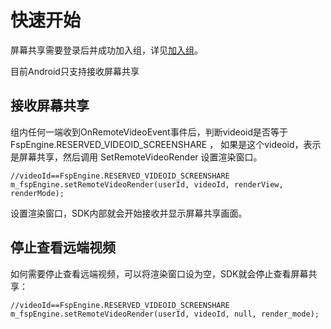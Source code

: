 # 快速开始

屏幕共享需要登录后并成功加入组，详见[加入组](../platform/prepare_android.md)。

目前Android只支持接收屏幕共享

## 接收屏幕共享

组内任何一端收到OnRemoteVideoEvent事件后，判断videoid是否等于 FspEngine.RESERVED_VIDEOID_SCREENSHARE ，
如果是这个videoid，表示是屏幕共享，然后调用 SetRemoteVideoRender 设置渲染窗口。

```
//videoId==FspEngine.RESERVED_VIDEOID_SCREENSHARE
m_fspEngine.setRemoteVideoRender(userId, videoId, renderView, renderMode);
```

设置渲染窗口，SDK内部就会开始接收并显示屏幕共享画面。

## 停止查看远端视频

如何需要停止查看远端视频，可以将渲染窗口设为空，SDK就会停止查看屏幕共享：

```
//videoId==FspEngine.RESERVED_VIDEOID_SCREENSHARE
m_fspEngine.setRemoteVideoRender(userId, videoId, null, render_mode);
```
